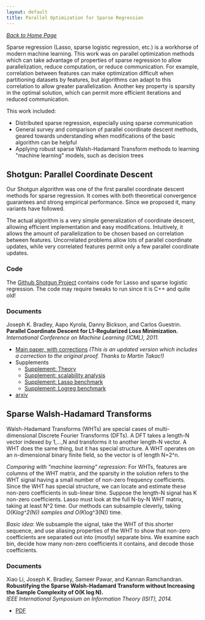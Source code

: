 ```yaml
---
layout: default
title: Parallel Optimization for Sparse Regression
---
```


<i>[Back to Home Page](../README.md)</i>

Sparse regression (Lasso, sparse logistic regression, etc.) is a workhorse of modern machine learning.
This work was on parallel optimization methods which can take advantage of properties of sparse regression to allow
parallelization, reduce computation, or reduce communication. For example, correlation between features can make
optimization difficult when partitioning datasets by features, but algorithms can adapt to this correlation to allow
greater parallelization. Another key property is sparsity in the optimal solution, which can permit more efficient
iterations and reduced communication.

This work included:

* Distributed sparse regression, especially using sparse communication
* General survey and comparison of parallel coordinate descent methods, geared towards understanding when modifications of the basic algorithm can be helpful
* Applying robust sparse Walsh-Hadamard Transform methods to learning "machine learning" models, such as decision trees

## Shotgun: Parallel Coordinate Descent

Our Shotgun algorithm was one of the first parallel coordinate descent methods for sparse regression. It comes with both
theoretical convergence guarantees and strong empirical performance. Since we proposed it, many variants have followed.

The actual algorithm is a very simple generalization of coordinate descent, allowing efficient implementation and  easy
modifications. Intuitively, it allows the amount of parallelization to be chosen based on correlation between features.
Uncorrelated problems allow lots of parallel coordinate updates, while very correlated features permit only a few
parallel coordinate updates.

### Code

The [Github Shotgun Project](https://github.com/akyrola/shotgun) contains code for Lasso and sparse logistic regression.
The code may require tweaks to run since it is C++ and quite old!

### Documents

Joseph K. Bradley, Aapo Kyrola, Danny Bickson, and Carlos Guestrin.
<br><b>Parallel Coordinate Descent for L1-Regularized Loss Minimization.</b>
<br><i>International Conference on Machine Learning (ICML), 2011.</i>

* [Main paper, with corrections](/assets/papers/2011_shotgun_corrected.pdf) <i>(This is an updated version which includes a correction to the original proof. Thanks to Martin Takac!)</i>
* Supplements
  * [Supplement: Theory](/assets/papers/2011_shotgun_supplement_theory_corrected.pdf)
  * [Supplement: scalability analysis](/assets/papers/2011_shotgun_scalability_analysis.pdf)
  * [Supplement: Lasso benchmark](/assets/papers/2011_shotgun_supp_benchmark_lasso.pdf)
  * [Supplement: Logreg benchmark](/assets/papers/2011_shotgun_supp_benchmark_logreg.pdf)
* [arxiv](https://arxiv.org/abs/1105.5379)

## Sparse Walsh-Hadamard Transforms

Walsh-Hadamard Transforms (WHTs) are special cases of multi-dimensional Discrete Fourier Transforms (DFTs).
A DFT takes a length-N vector indexed by 1,...,N and transforms it to another length-N vector.  A WHT does the same thing, but it has special structure.
A WHT operates on an n-dimensional binary finite field, so the vector is of length N=2^n.

<i>Comparing with "machine learning" regression</i>:
For WHTs, features are columns of the WHT matrix, and the sparsity in the solution refers to the WHT signal having a small number of non-zero frequency coefficients.
Since the WHT has special structure, we can locate and estimate these non-zero coefficients in sub-linear time.
Suppose the length-N signal has K non-zero coefficients.
Lasso must look at the full N-by-N WHT matrix, taking at least N^2 time.
Our methods can subsample cleverly, taking O(K*log^2(N)) samples and O(K*log^3(N)) time.

<i>Basic idea</i>: We subsample the signal, take the WHT of this shorter sequence, and use aliasing properties of the WHT to show that non-zero coefficients are separated out into (mostly) separate bins.  We examine each bin, decide how many non-zero coefficients it contains, and decode those coefficients.

### Documents

Xiao Li, Joseph K. Bradley, Sameer Pawar, and Kannan Ramchandran.
<br><b>Robustifying the Sparse Walsh-Hadamard Transform without Increasing the Sample Complexity of O(K log N).</b>
<br><i>IEEE International Symposium on Information Theory (ISIT), 2014.</i>

* [PDF](/assets/papers/2014_isit_wht.pdf)
